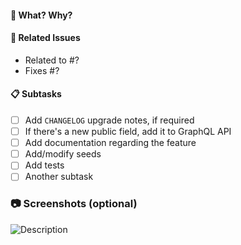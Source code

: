 #### :tophat: What? Why?


#### :pushpin: Related Issues
- Related to #?
- Fixes #?

#### :clipboard: Subtasks
- [ ] Add `CHANGELOG` upgrade notes, if required
- [ ] If there's a new public field, add it to GraphQL API
- [ ] Add documentation regarding the feature 
- [ ] Add/modify seeds
- [ ] Add tests
- [ ] Another subtask

### :camera: Screenshots (optional)
![Description](URL)

